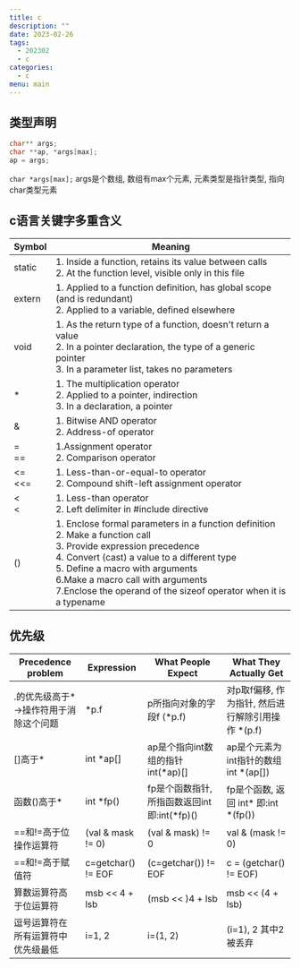 ```yaml
---
title: c
description: ""
date: 2023-02-26
tags:
  - 202302
  - c
categories:
  - c
menu: main
---
```


## 类型声明

```c
char** args;
char **ap, *args[max];
ap = args;
```

`char *args[max];` args是个数组, 数组有max个元素, 元素类型是指针类型, 指向char类型元素

## c语言关键字多重含义

Symbol|Meaning
--|--
static | 1. Inside a function, retains its value between calls </br> 2. At the function level, visible only in this file
extern | 1. Applied to a function definition, has global scope (and is redundant) </br> 2. Applied to a variable, defined elsewhere
void | 1. As the return type of a function, doesn't return a value </br> 2. In a pointer declaration, the type of a generic pointer </br> 3. In a parameter list, takes no parameters
\* | 1. The multiplication operator </br> 2. Applied to a pointer, indirection </br> 3. In a declaration, a pointer
& | 1. Bitwise AND operator </br> 2. Address-of operator
= </br> == | 1.Assignment operator </br> 2. Comparison operator
<= </br> <<= | 1. Less-than-or-equal-to operator </br> 2. Compound shift-left assignment operator
< </br> < | 1. Less-than operator </br> 2. Left delimiter in #include directive
() | 1. Enclose formal parameters in a function definition </br> 2. Make a function call </br> 3. Provide expression precedence </br> 4. Convert (cast) a value to a different type </br> 5. Define a macro with arguments </br> 6.Make a macro call with arguments </br> 7.Enclose the operand of the sizeof operator when it is a typename

## 优先级

Precedence problem | Expression | What People Expect | What They Actually Get
--|--|--|--
.的优先级高于*</br>->操作符用于消除这个问题|\*p.f|p所指向对象的字段f (*p.f)|对p取f偏移, 作为指针, 然后进行解除引用操作 *(p.f)
[]高于\*|int \*ap[]| ap是个指向int数组的指针 int(*ap)[]|ap是个元素为int指针的数组 int *(ap[])
函数()高于\*|int \*fp()|fp是个函数指针, 所指函数返回int 即:int(\*fp)()|fp是个函数, 返回 int\* 即:int \*(fp())
==和!=高于位操作运算符|(val & mask != 0)|(val & mask) != 0| val & (mask != 0)
==和!=高于赋值符|c=getchar() != EOF |(c=getchar()) != EOF|c = (getchar() != EOF)
算数运算符高于位运算符|msb << 4 + lsb|(msb << )4 + lsb|msb << (4 + lsb)
逗号运算符在所有运算符中优先级最低|i=1, 2|i=(1, 2)|(i=1), 2 其中2被丢弃
